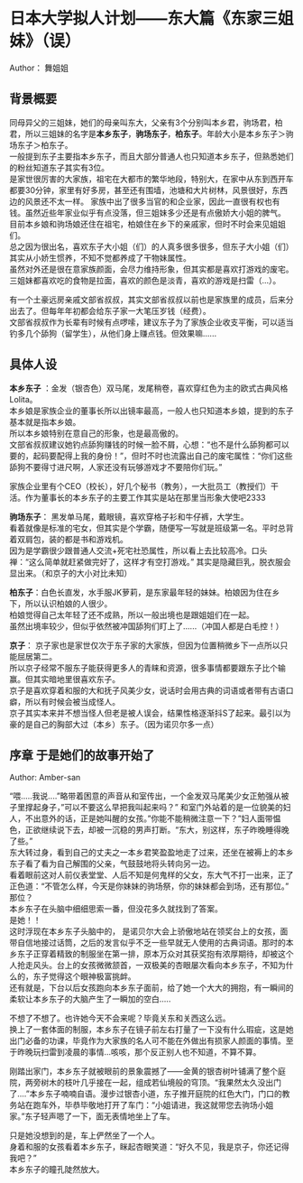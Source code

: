 # 日本大学拟人计划——东大篇《东家三姐妹》（误）

Author： 舞姐姐

## 背景概要

同母异父的三姐妹，她们的母亲叫东大，父亲有3个分别叫本乡君，驹场君，柏君，所以三姐妹的名字是**本乡东子**，**驹场东子**，**柏东子**。年龄大小是本乡东子＞驹场东子＞柏东子。  
一般提到东子主要指本乡东子，而且大部分普通人也只知道本乡东子，但熟悉她们的粉丝知道东子其实有3位。  
是家世很厉害的大家族，祖宅在大都市的繁华地段，特别大，在家中从东到西开车都要30分钟，家里有好多房，甚至还有围墙，池塘和大片树林，风景很好，东西边的风景还不太一样。
家族中出了很多当官的和企业家，因此一直很有权也有钱。虽然近些年家业似乎有点没落，但三姐妹多少还是有点傲娇大小姐的脾气。  
目前本乡娘和驹场娘还住在祖宅，柏娘住在乡下的亲戚家，但时不时会来见姐姐们。  
总之因为很出名，喜欢东子大小姐（们）的人真多很多很多，但东子大小姐（们）其实从小娇生惯养，不知不觉都养成了干物妹属性。  
虽然对外还是很在意家族颜面，会尽力维持形象，但其实都是喜欢打游戏的废宅。三姐妹都喜欢吃的食物是拉面，喜欢的颜色是淡青，喜欢的游戏是扫雷（...）。

有一个土豪远房亲戚文部省叔叔，其实文部省叔叔以前也是家族里的成员，后来分出去了。但每年年初都会给东子家一大笔压岁钱（经费）。  
文部省叔叔作为长辈有时候有点啰嗦，建议东子为了家族企业收支平衡，可以适当钓多几个舔狗（留学生），从他们身上赚点钱。但效果嘛......

## 具体人设

**本乡东子** ：金发（银杏色）双马尾，发尾稍卷，喜欢穿红色为主的欧式古典风格Lolita。  
本乡娘是家族企业的董事长所以出镜率最高，一般人也只知道本乡娘，提到的东子基本就是指本乡娘。  
所以本乡娘特别在意自己的形象，也是最高傲的。  
文部省叔叔建议她钓点舔狗赚钱的时候一脸不屑，心想：“也不是什么舔狗都可以要的，起码要配得上我的身份！”，但时不时也流露出自己的废宅属性：“你们这些舔狗不要得寸进尺啊，人家还没有玩够游戏才不要陪你们玩。”

家族企业里有个CEO（校长），好几个秘书（教务），一大批员工（教授们）干活。作为董事长的本乡东子的主要工作其实是站在那里当形象大使吧2333

**驹场东子**： 黑发单马尾，戴眼镜，喜欢穿格子衫和牛仔裤，大学生。  
看着就像是标准的宅女，但其实是个学霸，随便写一写就是班级第一名。平时总背着双肩包，装的都是书和游戏机。  
因为是学霸很少跟普通人交流+死宅社恐属性，所以看上去比较高冷。口头禅：“这么简单就赶紧做完好了，这样才有空打游戏。”  其实是隐藏巨乳，脱衣服会显出来。（和京子的大小对比未知）

**柏东子**：白色长直发，水手服JK萝莉，是东家最年轻的妹妹。柏娘因为住在乡下，所以认识柏娘的人很少。  
柏娘觉得自己太年轻了还不成熟，所以一般出境也是跟姐姐们在一起。  
虽然出境率较少，但似乎依然被冲国舔狗们盯上了......（冲国人都是白毛控！）

**京子**： 京子家也是家世仅次于东子家的大家族，但因为位置稍微乡下一点所以只能屈居第二。  
所以京子经常不服东子能获得更多人的青睐和资源，很多事情都要跟东子比个输赢。但其实暗地里很喜欢东子。  
京子是喜欢穿着和服的大和抚子风美少女，说话时会用古典的词语或者带有古语口癖，所以有时候会被当成怪人。  
京子其实本来并不想当怪人但老是被人误会，结果性格逐渐抖S了起来。最引以为豪的是自己的胸部大过（本乡）东子。（因为诺贝尔多一点）  


## 序章 于是她们的故事开始了

Author: Amber-san

“喂.....我说....”略带着困意的声音从和室传出，一个金发双马尾美少女正勉强从被子里撑起身子，”可以不要这么早把我叫起来吗？” 和室门外站着的是一位貌美的妇人，不出意外的话，正是她叫醒的女孩。”你能不能稍微注意一下？”妇人面带愠色，正欲继续说下去，却被一沉稳的男声打断。“东大，别这样，东子昨晚睡得晚了些。”  
东大转过身，看到自己的丈夫之一本乡君笑盈盈地走了过来，还坐在被褥上的本乡东子看了看为自己解围的父亲，气鼓鼓地将头转向另一边。  
看着眼前这对人前仪表堂堂、人后不知是何鬼样的父女，东大气不打一出来，正了正色道：“不管怎么样，今天是你妹妹的驹场祭，你的妹妹都会到场，还有那位。”  
那位？  
本乡东子在头脑中细细思索一番，但没花多久就找到了答案。  
是她！！  
这时浮现在本乡东子头脑中的， 是诺贝尔大会上骄傲地站在领奖台上的女孩，面带自信地接过话筒，之后的发言似乎不乏一些早就无人使用的古典词语。那时的本乡东子正穿着精致的制服坐在第一排，原本万众对其获奖抱有浓厚期待，却被这个人抢走风头。台上的女孩微微颔首，一双极美的杏眼屡次看向本乡东子，不知为什么的，东子觉得这个眼神极富挑衅。  
还有就是，下台以后女孩跑向本乡东子面前，给了她一个大大的拥抱，有一瞬间的柔软让本乡东子的大脑产生了一瞬加的空白.....  

不想了不想了。也许她今天不会来呢？毕竟关东和关西这么远。  
换上了一套体面的制服，本乡东子在镜子前左右打量了一下没有什么瑕疵，这是她出门必备的功课，毕竟作为大家族的名人可不能在外做出有损家人颜面的事情。至于昨晚玩扫雷到凌晨的事情...咳咳，那个反正别人也不知道，不算不算。  

刚踏出家门，本乡东子就被眼前的景象震撼了——金黄的银杏树叶铺满了整个庭院，两旁树木的枝叶几乎接在一起，组成若仙境般的穹顶。“我果然太久没出门了....”本乡东子喃喃自语。漫步过银杏小道，东子推开庭院的红色大门，门口的教务站在跑车外，毕恭毕敬地打开了车门：“小姐请进，我这就带您去驹场小姐家。”东子轻声嗯了一下，面无表情地坐上了车。  

只是她没想到的是，车上俨然坐了一个人。  
身着和服的女孩看着本乡东子，眯起杏眼笑道：“好久不见，我是京子，你还记得我吧？”  
本乡东子的瞳孔陡然放大。  
